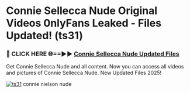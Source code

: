 # Connie Sellecca Nude Original Videos 0nlyFans Leaked - Files Updated! (ts31)

<h3>🔴 CLICK HERE 🌐==►► <a href="https://tinyurl.com/4mcuefdz" rel="nofollow">Connie Sellecca Nude Updated Files</a></h3>

Get Connie Sellecca Nude and all content. Now you can access all videos and pictures of Connie Sellecca Nude. New Updated Files 2025!

[![ts31](https://i.imgur.com/StAQSOY.gif)](https://tinyurl.com/4mcuefdz)
connie nielson nude